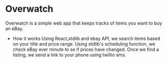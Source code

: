 # Overwatch
Overwatch is a simple web app that keeps tracks of items you want to buy an eBay.

* How it works
Using React,stdlib and ebay API, we search items based on your title and price range. Using stdlib's scheduling function, we check eBay ever minute to se if prices have changed. Once we find a listing, we send a link to your phone using twillio sms. 



